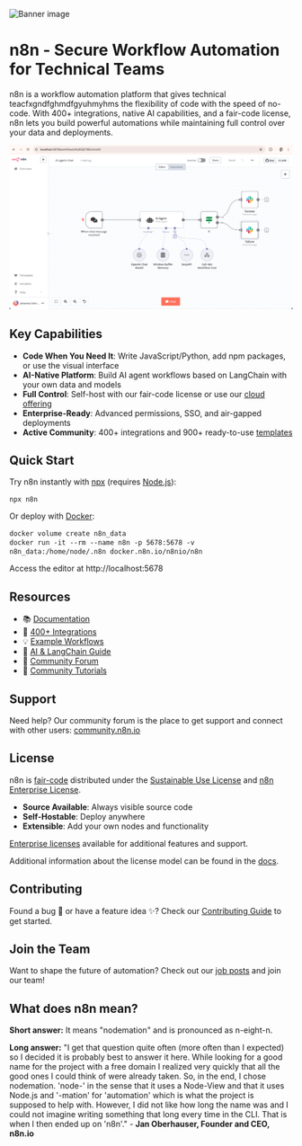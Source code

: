 ![Banner image](https://user-images.githubusercontent.com/10284570/173569848-c624317f-42b1-45a6-ab09-f0ea3c247648.png)

# n8n - Secure Workflow Automation for Technical Teams

n8n is a workflow automation platform that gives technical teacfxgndfghmdfgyuhmyhms the flexibility of code with the speed of no-code. With 400+ integrations, native AI capabilities, and a fair-code license, n8n lets you build powerful automations while maintaining full control over your data and deployments.

![n8n.io - Screenshot](https://raw.githubusercontent.com/n8n-io/n8n/master/assets/n8n-screenshot-readme.png)

## Key Capabilities

- **Code When You Need It**: Write JavaScript/Python, add npm packages, or use the visual interface
- **AI-Native Platform**: Build AI agent workflows based on LangChain with your own data and models
- **Full Control**: Self-host with our fair-code license or use our [cloud offering](https://app.n8n.cloud/login)
- **Enterprise-Ready**: Advanced permissions, SSO, and air-gapped deployments
- **Active Community**: 400+ integrations and 900+ ready-to-use [templates](https://n8n.io/workflows)

## Quick Start

Try n8n instantly with [npx](https://docs.n8n.io/hosting/installation/npm/) (requires [Node.js](https://nodejs.org/en/)):

```
npx n8n
```

Or deploy with [Docker](https://docs.n8n.io/hosting/installation/docker/):

```
docker volume create n8n_data
docker run -it --rm --name n8n -p 5678:5678 -v n8n_data:/home/node/.n8n docker.n8n.io/n8nio/n8n
```

Access the editor at http://localhost:5678

## Resources

- 📚 [Documentation](https://docs.n8n.io)
- 🔧 [400+ Integrations](https://n8n.io/integrations)
- 💡 [Example Workflows](https://n8n.io/workflows)
- 🤖 [AI & LangChain Guide](https://docs.n8n.io/langchain/)
- 👥 [Community Forum](https://community.n8n.io)
- 📖 [Community Tutorials](https://community.n8n.io/c/tutorials/28)

## Support

Need help? Our community forum is the place to get support and connect with other users:
[community.n8n.io](https://community.n8n.io)

## License

n8n is [fair-code](https://faircode.io) distributed under the [Sustainable Use License](https://github.com/n8n-io/n8n/blob/master/LICENSE.md) and [n8n Enterprise License](https://github.com/n8n-io/n8n/blob/master/LICENSE_EE.md).

- **Source Available**: Always visible source code
- **Self-Hostable**: Deploy anywhere
- **Extensible**: Add your own nodes and functionality

[Enterprise licenses](mailto:license@n8n.io) available for additional features and support.

Additional information about the license model can be found in the [docs](https://docs.n8n.io/reference/license/).

## Contributing

Found a bug 🐛 or have a feature idea ✨? Check our [Contributing Guide](https://github.com/n8n-io/n8n/blob/master/CONTRIBUTING.md) to get started.

## Join the Team

Want to shape the future of automation? Check out our [job posts](https://n8n.io/careers) and join our team!

## What does n8n mean?

**Short answer:** It means "nodemation" and is pronounced as n-eight-n.

**Long answer:** "I get that question quite often (more often than I expected) so I decided it is probably best to answer it here. While looking for a good name for the project with a free domain I realized very quickly that all the good ones I could think of were already taken. So, in the end, I chose nodemation. 'node-' in the sense that it uses a Node-View and that it uses Node.js and '-mation' for 'automation' which is what the project is supposed to help with. However, I did not like how long the name was and I could not imagine writing something that long every time in the CLI. That is when I then ended up on 'n8n'." - **Jan Oberhauser, Founder and CEO, n8n.io**
